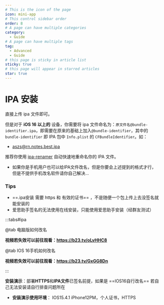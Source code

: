 ```yaml
---
# This is the icon of the page
icon: mini-app
# This control sidebar order
order: 8
# A page can have multiple categories
category:
  - Guide
# A page can have multiple tags
tag:
  - Advanced
  - Guide
# this page is sticky in article list
sticky: true
# this page will appear in starred articles
star: true
---
```


# IPA 安装

直接上传 ipa 文件即可。

但是对于 **iOS 16 以上的** 设备，你需要将 ipa 文件命名为：`原文件名@bundle-identifier.ipa`，即需要在原来的基础上加入`@bundle-identifier`，其中的 `bundle-identifier` 即 IPA 包中 `Info.plist` 的 `CFBundleIdentifier`。如：

- aszs@rn.notes.best.ipa

推荐你使用 [ipa-renamer](https://github.com/Xhofe/ipa-renamer) 自动快速地重命名你的 IPA 文件。

- 如果你是手机用户也可以给IPA文件改名，但是你要会上述提到的格式才行，但是不提供手机改名软件请你自己解决...



### Tips

- ==.ipa安装 需要 https 和 有效的证书== ，不是随便一个包上传上去没签名就能安装的
- 爱思助手签名的无法使用在线安装，只能使用爱思助手安装（经群友测试）

:::tabs#ipa

@tab 电脑版如何改名

<ArtPlayer 
  src="https://hub.onmicrosoft.cn/public/video/wechat?wxv=wxv_2786278463950405640&raw=true" 
  poster="/img/advanced/video.png"
/>

**视频若失效可以前往观看：https://b23.tv/oLvHHC8**

@tab IOS 16手机如何改名

<ArtPlayer 
  src="https://hub.onmicrosoft.cn/public/video/weibo?uid=7821998556&cursor=4871961534007938&raw=true" 
/>

**视频若失效可以前往观看：https://b23.tv/GxGG8Dn**

:::



**安装演示**：部署**HTTPS**和**IPA文件**已签名前提，如果是 ==IOS16自行改名== 若自己无法安装请自行排查问题所在

- **安装演示使用环境**： IOS15.4.1 iPhone12PM，个人证书，HTTPS

<ArtPlayer 
  src="https://hub.onmicrosoft.cn/public/video/weibo?uid=7821998556&cursor=4870951244144255&raw=true" 
/>

